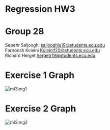 # Regression HW3


# Group 28

Sepehr Saljooghi saljooghis19@students.ecu.edu<br>
Farnoosh Koleini Koleinif20@students.ecu.edu<br>
Richard Herget hergetr19@students.ecu.edu<br>


# Exercise 1 Graph

![ml3img1](https://user-images.githubusercontent.com/54281129/194782777-0d086a71-23ed-4942-bb03-79e692241c95.png)


# Exercise 2 Graph

![ml3img2](https://user-images.githubusercontent.com/54281129/194782792-f6cec396-c996-4f37-9b91-4158492bac31.png)
